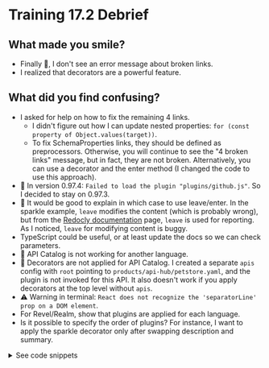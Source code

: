 # Training 17.2 Debrief

## What made you smile?

- Finally 🎉, I don't see an error message about broken links.
- I realized that decorators are a powerful feature.

## What did you find confusing?

- I asked for help on how to fix the remaining 4 links.
  - I didn't figure out how I can update nested properties: `for (const property of Object.values(target))`.
  - To fix SchemaProperties links, they should be defined as preprocessors. Otherwise, you will continue to see the "4 broken links" message, but in fact, they are not broken. Alternatively, you can use a decorator and the enter method (I changed the code to use this approach).
- 🐞 In version 0.97.4: `Failed to load the plugin "plugins/github.js"`. So I decided to stay on 0.97.3.
- 📖 It would be good to explain in which case to use leave/enter. In the sparkle example, `leave` modifies the content (which is probably wrong), but from the [Redocly documentation](https://redocly.com/docs/cli/custom-plugins/visitor) page, `leave` is used for reporting. As I noticed, `leave` for modifying content is buggy.
- TypeScript could be useful, or at least update the docs so we can check parameters.
- 🐞 API Catalog is not working for another language.
- 🐞 Decorators are not applied for API Catalog. I created a separate `apis` config with `root` pointing to `products/api-hub/petstore.yaml`, and the plugin is not invoked for this API. It also doesn't work if you apply decorators at the top level without `apis`.
- ⚠️ Warning in terminal: `React does not recognize the 'separatorLine' prop on a DOM element`.
- For Revel/Realm, show that plugins are applied for each language.
- Is it possible to specify the order of plugins? For instance, I want to apply the sparkle decorator only after swapping description and summary.

<details><summary>See code snippets</summary>

  {% code-snippet file="/redocly.yaml" title="redocly.yaml" to=11 /%}

  {% code-snippet file="/plugins/github.js" title="plugins/github.js" /%}

  {% code-snippet file="/plugins/decorators/external-links-fix.js" title="external-links-fix.js" /%}

  {% code-snippet file="/plugins/decorators/webhhoks-swap-description-and-summary.js" title="webhhoks-swap-description-and-summary.js" /%}
  
</details>
